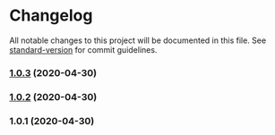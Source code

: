 # Changelog

All notable changes to this project will be documented in this file. See [standard-version](https://github.com/conventional-changelog/standard-version) for commit guidelines.

### [1.0.3](https://github.com/mmmaxou/genetically/compare/v1.0.2...v1.0.3) (2020-04-30)



### [1.0.2](https://github.com/mmmaxou/genetically/compare/v1.0.1...v1.0.2) (2020-04-30)



### 1.0.1 (2020-04-30)

